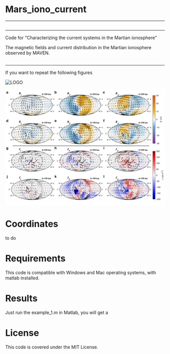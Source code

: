 # Mars_iono_current
---
##
---

Code for "Characterizing the current systems in the Martian ionosphere"


The magnetic fields and current distribution in the Martian ionosphere observed by MAVEN.

## 
---
If you want to repeat the following figures

![LOGO](Figure/Fig/Figure1hh.png)

![LOGO](Figure/Fig/Figure2_mso.png)


 # Coordinates
  
  to do
  
  # Requirements
  
  This code is compatible with Windows and Mac operating systems, with matlab installed. 
  
  # Results
  
  Just run the example_1.m in Matlab, you will get a

  
  # License
  This code is covered under the MIT License.

